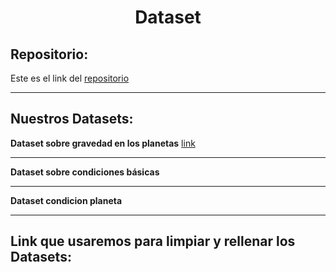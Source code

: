 
<h1 align="center">	Dataset</h1>

<h2>Repositorio:</h2>

Este es el link del [repositorio](https://github.com/albabernal03/Dataset)

***
<h2>Nuestros Datasets:</h2>


**Dataset sobre gravedad en los planetas**
[link](https://www.kaggle.com/datasets/jaredsavage/solar-system-major-bodies-data)
***
**Dataset sobre condiciones básicas**
***
**Dataset condicion planeta**
***

<h2>Link que usaremos para limpiar y rellenar los Datasets:</h2>

